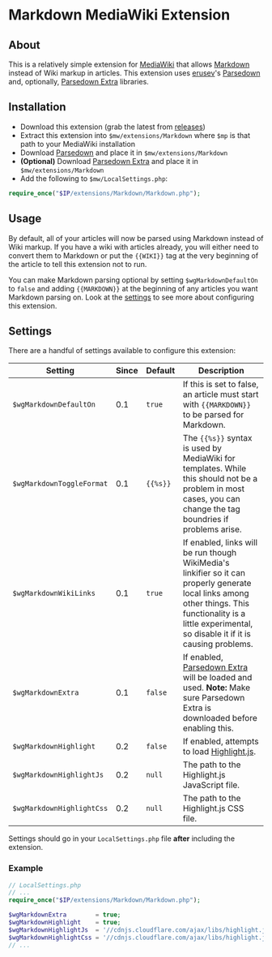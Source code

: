 # Markdown MediaWiki Extension

## About

This is a relatively simple extension for [MediaWiki] that allows [Markdown] instead of
Wiki markup in articles. This extension uses [erusev]'s [Parsedown] and, optionally,
[Parsedown Extra] libraries.

## Installation

- Download this extension (grab the latest from [releases](https://github.com/bharley/mw-markdown/releases))
- Extract this extension into `$mw/extensions/Markdown` where `$mp` is that path to your MediaWiki installation
- Download [Parsedown] and place it in `$mw/extensions/Markdown`
- **(Optional)** Download [Parsedown Extra] and place it in `$mw/extensions/Markdown`
- Add the following to `$mw/LocalSettings.php`:

```php
require_once("$IP/extensions/Markdown/Markdown.php");
```

## Usage

By default, all of your articles will now be parsed using Markdown instead of Wiki markup. If you have a wiki with articles already, you will either need to convert them to Markdown or put the `{{WIKI}}` tag at the very beginning of the article to tell this extension not to run.

You can make Markdown parsing optional by setting `$wgMarkdownDefaultOn` to `false` and adding `{{MARKDOWN}}` at the beginning of any articles you want Markdown parsing on. Look at the [settings](#settings) to see more about configuring this extension.

## Settings

There are a handful of settings available to configure this extension:

Setting                   | Since | Default  | Description
------------------------- | ----- | -------- | -----------
`$wgMarkdownDefaultOn`    | 0.1   | `true`   | If this is set to false, an article must start with `{{MARKDOWN}}` to be parsed for Markdown.
`$wgMarkdownToggleFormat` | 0.1   | `{{%s}}` | The `{{%s}}` syntax is used by MediaWiki for templates. While this should not be a problem in most cases, you can change the tag boundries if problems arise.
`$wgMarkdownWikiLinks`    | 0.1   | `true`   | If enabled, links will be run though WikiMedia's linkifier so it can properly generate local links among other things. This functionality is a little experimental, so disable it if it is causing problems.
`$wgMarkdownExtra`        | 0.1   | `false`  | If enabled, [Parsedown Extra] will be loaded and used. **Note:** Make sure Parsedown Extra is downloaded before enabling this.
`$wgMarkdownHighlight`    | 0.2   | `false`  | If enabled, attempts to load [Highlight.js].
`$wgMarkdownHighlightJs`  | 0.2   | `null`   | The path to the Highlight.js JavaScript file.
`$wgMarkdownHighlightCss` | 0.2   | `null`   | The path to the Highlight.js CSS file.

Settings should go in your `LocalSettings.php` file **after** including the extension.

### Example

```php
// LocalSettings.php
// ...
require_once("$IP/extensions/Markdown/Markdown.php");

$wgMarkdownExtra        = true;
$wgMarkdownHighlight    = true;
$wgMarkdownHighlightJs  = '//cdnjs.cloudflare.com/ajax/libs/highlight.js/8.0/highlight.min.js';
$wgMarkdownHighlightCss = '//cdnjs.cloudflare.com/ajax/libs/highlight.js/8.0/styles/default.min.css';
// ...
```



[MediaWiki]: https://www.mediawiki.org
[Markdown]: http://daringfireball.net/projects/markdown/
[erusev]: https://github.com/erusev
[Parsedown]: https://github.com/erusev/parsedown
[Parsedown Extra]: https://github.com/erusev/parsedown-extra
[Highlight.js]: https://highlightjs.org/
